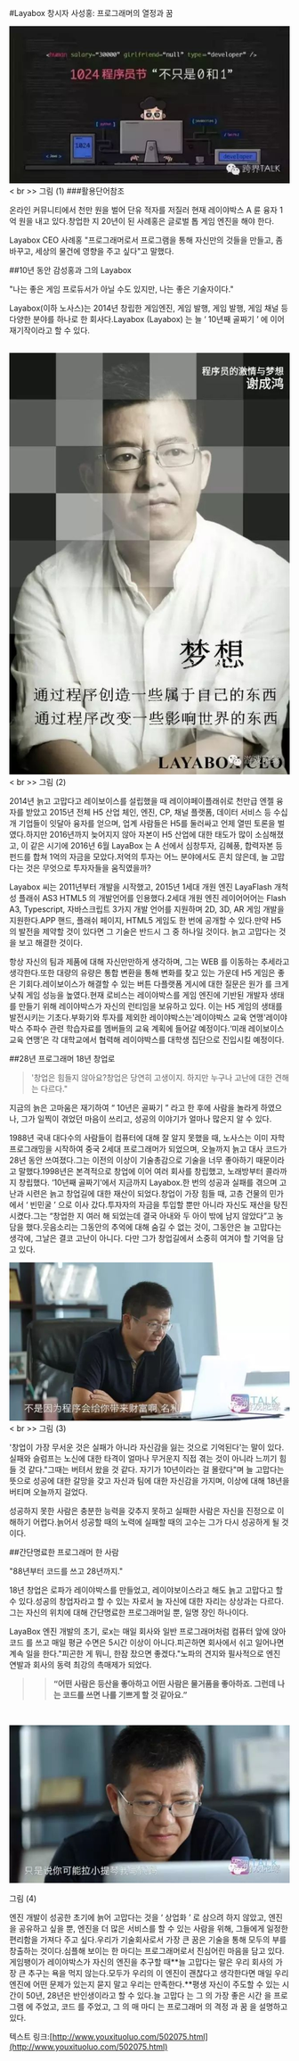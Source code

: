 #Layabox 창시자 사성홍: 프로그래머의 열정과 꿈

​![img](img/1.jpg)< br >>
그림 (1)
###활용단어참조

온라인 커뮤니티에서 천만 원을 벌어 단유 적자를 저질러 현재 레이야박스 A 륜 융자 1억 원을 내고 있다.창업한 지 20년이 된 사례홍은 글로벌 톱 게임 엔진을 해야 한다.

Layabox CEO 사례홍 "프로그래머로서 프로그램을 통해 자신만의 것들을 만들고, 좀 바꾸고, 세상의 물건에 영향을 주고 싶다"고 말했다.



##10년 동안 감성홍과 그의 Layabox

"나는 좋은 게임 프로듀서가 아닐 수도 있지만, 나는 좋은 기술자이다."
>>



Layabox(이하 노사스)는 2014년 창립한 게임엔진, 게임 발행, 게임 발행, 게임 채널 등 다양한 분야를 하나로 한 회사다.Layabox (Layabox) 는 늘 ‘ 10년째 골짜기 ’ 에 이어 재기작이라고 할 수 있다.



​	![img](img/2.jpg)< br >>
그림 (2)

2014년 늙고 고맙다고 레이보이스를 설립했을 때 레이야페이플래쉬로 천만급 엔젤 융자를 받았고 2015년 전체 H5 산업 체인, 엔진, CP, 채널 플랫폼, 데이터 서비스 등 수십 개 기업들이 잇달아 융자를 얻으며, 업계 사람들은 H5를 둘러싸고 언제 열띤 토론을 벌였다.하지만 2016년까지 늦어지지 않아 자본이 H5 산업에 대한 태도가 많이 소심해졌고, 이 같은 시기에 2016년 6월 LayaBox 는 A 선에서 심창투자, 김혜풍, 합력자본 등 펀드를 합쳐 1억의 자금을 모았다.저억의 투자는 어느 분야에서도 흔치 않은데, 늘 고맙다는 것은 무엇으로 투자자들을 움직였을까?



Layabox 씨는 2011년부터 개발을 시작했고, 2015년 1세대 개원 엔진 LayaFlash 개척성 플래쉬 AS3 HTML5 의 개발언어를 인용했다.2세대 개원 엔진 레이어어어는 Flash A3, Typescript, 자바스크립트 3가지 개발 언어를 지원하며 2D, 3D, AR 게임 개발을 지원한다.APP 핸드, 플래쉬 페이지, HTML5 게임도 한 번에 공개할 수 있다.만약 H5 의 발전을 제약할 것이 있다면 그 기술은 반드시 그 중 하나일 것이다. 늙고 고맙다는 것을 보고 해결한 것이다.



항상 자신의 팀과 제품에 대해 자신만만하게 생각하며, 그는 WEB 를 이동하는 추세라고 생각한다.또한 대량의 유량은 통합 변환을 통해 변화를 찾고 있는 가운데 H5 게임은 좋은 기회다.레이보이스가 해결할 수 있는 버튼 다플랫폼 게시에 대한 질문은 원가 를 크게 낮춰 게임 성능을 높였다.현재 로비스는 레이야박스를 게임 엔진에 기반된 개발자 생태를 만들기 위해 레이야박스가 자신의 런티임을 보유하고 있다. 이는 H5 게임의 생태를 발전시키는 기초다.부화기와 투자를 제외한 레이야박스는'레이야박스 교육 연맹'레이야박스 주파수 관련 학습자료를 멤버들의 교육 계획에 들어갈 예정이다.‘미래 레이보이스 교육 연맹’은 각 대학교에서 협력해 레이야박스를 대학생 집단으로 진입시킬 예정이다.





##28년 프로그래머 18년 창업로

>'창업은 힘들지 않아요?창업은 당연히 고생이지. 하지만 누구나 고난에 대한 견해는 다르다."
>>



지금의 늙은 고마움은 재기하여 “ 10년은 골짜기 ” 라고 한 후에 사람을 놀라게 하였으나, 그가 일찍이 겪었던 마음이 쓰리고, 성공의 이야기가 얼마나 많은지 알 수 있다.

1988년 국내 대다수의 사람들이 컴퓨터에 대해 잘 알지 못했을 때, 노사스는 이미 자학 프로그래밍을 시작하여 중국 2세대 프로그래머가 되었으며, 오늘까지 늙고 대사 코드가 28년 동안 쓰여졌다.그는 이전의 이상이 기술총감으로 기술을 너무 좋아하기 때문이라고 말했다.1998년은 본격적으로 창업에 이어 여러 회사를 창립했고, 노래방부터 콜라까지 창립했다. ‘10년째 골짜기’에서 지금까지 Layabox.한 번의 성공과 실패를 겪으며 고난과 시련은 늙고 창업길에 대한 재산이 되었다.창업이 가장 힘들 때, 고층 건물의 민가에서 ‘ 빈민굴 ’ 으로 이사 갔다.투자자의 자금을 투입할 뿐만 아니라 자신도 재산을 탕진시켰다.그는 “창업한 지 여러 해 되었는데 결국 아내와 두 아이 밖에 남지 않았다”고 농담을 했다.웃음소리는 그동안의 추억에 대해 숨길 수 없는 것이, 그동안은 늘 고맙다는 생각에, 그날은 결코 고난이 아니다. 다만 그가 창업길에서 소중히 여겨야 할 기억을 담고 있다.

​![img](img/3.jpg)< br >>
그림 (3)



'창업이 가장 무서운 것은 실패가 아니라 자신감을 잃는 것으로 기억된다'는 말이 있다.실패와 슬럼프는 노신에 대한 타격이 얼마나 무거운지 직접 겪는 것이 아니라 느끼기 힘들 것 같다."그때는 버텨서 왔을 것 같다. 자기가 10년이라는 걸 몰랐다"며 늘 고맙다는 뜻으로 성공에 대한 갈망을 갖고 자신과 팀에 대한 자신감을 가지며, 이상에 대해 18년을 버티며 오늘까지 걸었다.

성공하지 못한 사람은 충분한 능력을 갖추지 못하고 실패한 사람은 자신을 진정으로 이해하기 어렵다.늙어서 성공할 때의 노력에 실패할 때의 고수는 그가 다시 성공하게 될 것이다.



##간단명료한 프로그래머 한 사람

"88년부터 코드를 쓰고 28년까지."
>>



18년 창업은 로파가 레이야박스를 만들었고, 레이야보이스라고 해도 늙고 고맙다고 할 수 있다.성공의 창업자라고 할 수 있는 자로서 늘 자신에 대한 자리는 상상과는 다르다.그는 자신의 위치에 대해 간단명료한 프로그래머일 뿐, 일명 장인 하나이다.

LayaBox 엔진 개발의 초기, 로x는 매일 회사와 일반 프로그래머처럼 컴퓨터 앞에 앉아 코드 를 쓰고 매일 평균 수면은 5시간 이상이 아니다.피곤하면 회사에서 쉬고 일어나면 계속 일을 한다."피곤한 게 뭐니, 한잠 잤으면 좋겠다."노파의 견지와 필사적으로 엔진 연발과 회사의 동력 최강의 촉매제가 되었다.

>>**“어떤 사람은 등산을 좋아하고 어떤 사람은 물거품을 좋아하죠. 그런데 나는 코드를 쓰면 나를 기쁘게 할 것 같아요.”**
>>

​

![img](img/4.jpg)<br/>

그림 (4)



엔진 개발이 성공한 초기에 늙어 고맙다는 것을 ‘ 상업화 ’ 로 삼으려 하지 않았고, 엔진을 공유하고 싶을 뿐, 엔진을 더 많은 서비스를 할 수 있는 사람을 위해, 그들에게 일정한 편리함을 가져다 주고 싶다.우리가 기술회사로서 가장 큰 꿈은 기술을 통해 모두의 부를 창출하는 것이다.심플해 보이는 한 마디는 프로그래머로서 진심어린 마음을 담고 있다.게임팽이가 레이야박스가 자신의 엔진을 추구할 때**늘 고맙다는 말은 우리 회사의 가장 큰 추구는 욕을 먹지 않는다.모두가 우리의 이 엔진이 괜찮다고 생각한다면 매일 우리 엔진에 어떤 문제가 있는지 묻지 말고 우리는 만족한다.**평생 자신이 주도할 수 있는 시간이 50년, 28년은 반인생이라고 할 수 있다.늘 고맙다 는 그 의 가장 좋은 시간 을 프로그램 에 주었고, 코드 를 주었고, 그 의 매 마디 는 프로그래머 의 격정 과 꿈 을 설명하고 있다.



텍스트 링크:[http://www.youxituoluo.com/502075.html](http://www.youxituoluo.com/502075.html)